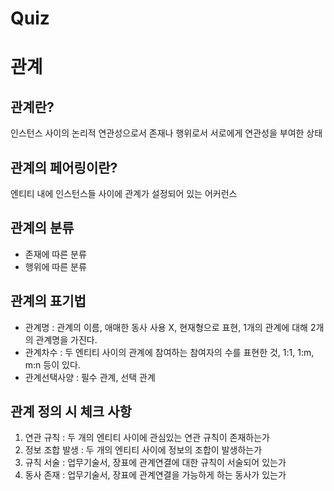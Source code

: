 # Quiz

# 관계
## 관계란?
인스턴스 사이의 논리적 연관성으로서 존재나 행위로서 서로에게 연관성을 부여한 상태

## 관계의 페어링이란?
엔티티 내에 인스턴스들 사이에 관계가 설정되어 있는 어커런스

## 관계의 분류
* 존재에 따른 분류
* 행위에 따른 분류

## 관계의 표기법
* 관계명 : 관계의 이름, 애매한 동사 사용 X, 현재형으로 표현, 1개의 관계에 대해 2개의 관계명을 가진다.
* 관계차수 : 두 엔티티 사이의 관계에 참여하는 참여자의 수를 표현한 것, 1:1, 1:m, m:n 등이 있다.
* 관계선택사양 : 필수 관계, 선택 관계

## 관계 정의 시 체크 사항
1. 연관 규칙 : 두 개의 엔티티 사이에 관심있는 연관 규칙이 존재하는가
2. 정보 조합 발생 : 두 개의 엔티티 사이에 정보의 조합이 발생하는가
3. 규칙 서술 : 업무기술서, 장표에 관계연결에 대한 규칙이 서술되어 있는가
4. 동사 존재 : 업무기술서, 장표에 관계연결을 가능하게 하는 동사가 있는가

